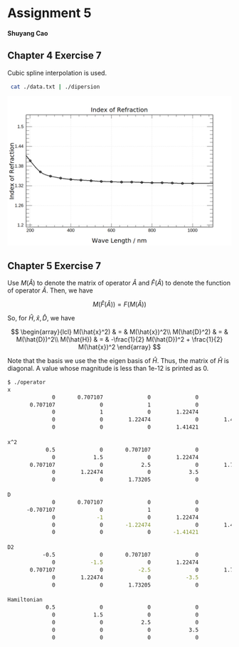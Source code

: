 # Assignment 5

#### Shuyang Cao

## Chapter 4 Exercise 7

Cubic spline interpolation is used.

```bash
 cat ./data.txt | ./dipersion 
```

![Index of refraction](CH4/EX7/index.png)

## Chapter 5 Exercise 7

Use $M(\hat{A})$ to denote the matrix of operator $\hat{A}$ and $\hat{F}(\hat{A})$ to denote the function of operator $\hat{A}$. Then, we have

$$
M(\hat{F}(\hat{A})) = F(M(\hat{A})) 
$$

So, for $\hat{H}, \hat{x}, \hat{D}$, we have

$$
\begin{array}{lcl}
    M(\hat{x}^2) & = & M(\hat{x})^2\\
    M(\hat{D}^2) & = & M(\hat{D})^2\\
    M(\hat{H}) & = & -\frac{1}{2} M(\hat{D})^2 + \frac{1}{2} M(\hat{x})^2
\end{array}
$$

Note that the basis we use the the eigen basis of $\hat{H}$. Thus, the matrix of $\hat{H}$ is diagonal. A value whose magnitude is less than 1e-12 is printed as 0.

```bash
$ ./operator 
x
              0       0.707107              0              0              0
       0.707107              0              1              0              0
              0              1              0        1.22474              0
              0              0        1.22474              0        1.41421
              0              0              0        1.41421              0

x^2
            0.5              0       0.707107              0              0
              0            1.5              0        1.22474              0
       0.707107              0            2.5              0        1.73205
              0        1.22474              0            3.5              0
              0              0        1.73205              0            4.5

D
              0       0.707107              0              0              0
      -0.707107              0              1              0              0
              0             -1              0        1.22474              0
              0              0       -1.22474              0        1.41421
              0              0              0       -1.41421              0

D2
           -0.5              0       0.707107              0              0
              0           -1.5              0        1.22474              0
       0.707107              0           -2.5              0        1.73205
              0        1.22474              0           -3.5              0
              0              0        1.73205              0           -4.5

Hamiltonian
            0.5              0              0              0              0
              0            1.5              0              0              0
              0              0            2.5              0              0
              0              0              0            3.5              0
              0              0              0              0            4.5
```